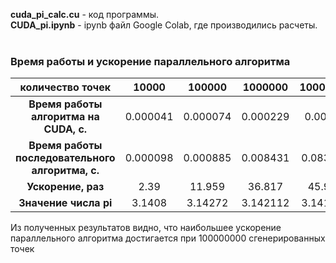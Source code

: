 **cuda_pi_calc.cu** - код программы.<br/>
**CUDA_pi.ipynb** - ipynb файл Google Colab, где производились расчеты.<br/>
<br/>

### Время работы и ускорение параллельного алгоритма
| количество точек | 10000 |  100000 | 1000000 | 10000000 | 100000000 |
|:----:|:----:|:----:|:----:|:----:|:----:|
|**Время работы <br /> алгоритма на CUDA, с.**| 0.000041 | 0.000074 | 0.000229 | 0.00182 | 0.01794 |
|**Время работы <br /> последовательного алгоритма, с.**| 0.000098 | 0.000885 | 0.008431 | 0.083601 | 0.827941 |
|**Ускорение, раз**| 2.39 | 11.959 | 36.817 | 45.935 | 46.15 |
|**Значение числа pi**| 3.1408 | 3.14272 | 3.142112 | 3.141928 | 3.141745 |

Из полученных результатов видно, что наибольшее ускорение параллельного алгоритма достигается при 100000000 сгенерированных точек
